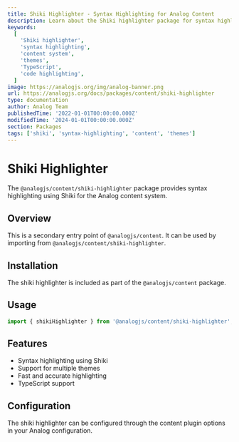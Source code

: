 ```yaml
---
title: Shiki Highlighter - Syntax Highlighting for Analog Content
description: Learn about the Shiki highlighter package for syntax highlighting in Analog content. Fast, accurate highlighting with multiple theme support and TypeScript integration.
keywords:
  [
    'Shiki highlighter',
    'syntax highlighting',
    'content system',
    'themes',
    'TypeScript',
    'code highlighting',
  ]
image: https://analogjs.org/img/analog-banner.png
url: https://analogjs.org/docs/packages/content/shiki-highlighter
type: documentation
author: Analog Team
publishedTime: '2022-01-01T00:00:00.000Z'
modifiedTime: '2024-01-01T00:00:00.000Z'
section: Packages
tags: ['shiki', 'syntax-highlighting', 'content', 'themes']
---
```


# Shiki Highlighter

The `@analogjs/content/shiki-highlighter` package provides syntax highlighting using Shiki for the Analog content system.

## Overview

This is a secondary entry point of `@analogjs/content`. It can be used by importing from `@analogjs/content/shiki-highlighter`.

## Installation

The shiki highlighter is included as part of the `@analogjs/content` package.

## Usage

```typescript
import { shikiHighlighter } from '@analogjs/content/shiki-highlighter';
```

## Features

- Syntax highlighting using Shiki
- Support for multiple themes
- Fast and accurate highlighting
- TypeScript support

## Configuration

The shiki highlighter can be configured through the content plugin options in your Analog configuration.

